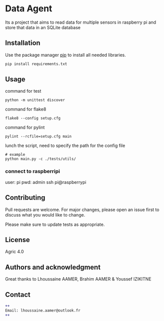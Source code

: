 # Data Agent

Its a project that aims to read data for multiple sensors in raspberry pi and store that data in an SQLite database

## Installation

Use the package manager [pip](https://pip.pypa.io/en/stable/) to install all needed libraries.

```bash
pip install requirements.txt
```

## Usage
command for test
```shell
python -m unittest discover
```
command for flake8
```shell
flake8 --config setup.cfg
```
command for pylint
```shell
pylint --rcfile=setup.cfg main
```

lunch the script, need to specify the path for the config file
```shell
# example
python main.py -c ./tests/utils/

```
### connect to raspberripi
user: pi
pwd: admin
ssh pi@raspberrypi
## Contributing
Pull requests are welcome. For major changes, please open an issue first to discuss what you would like to change.

Please make sure to update tests as appropriate.

## License
Agric 4.0

## Authors and acknowledgment

Great thanks to Lhoussaine AAMER, Brahim AAMER & Youssef IZIKITNE

## Contact

```diff
++
Email: lhoussaine.aamer@outlook.fr
++
```
